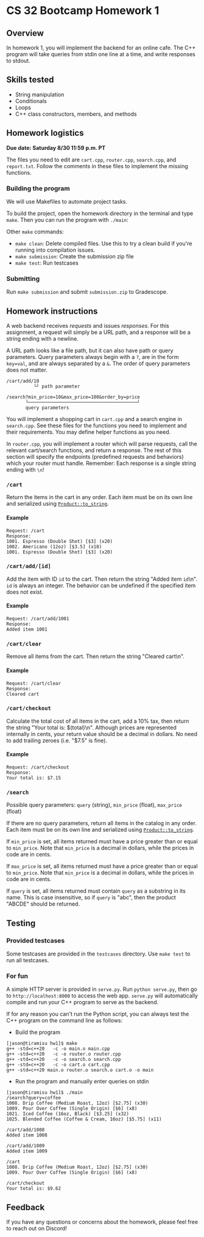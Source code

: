 # CS 32 Bootcamp Homework 1

## Overview

In homework 1, you will implement the backend for an online cafe. The C++
program will take queries from stdin one line at a time, and write responses to
stdout.

## Skills tested
- String manipulation
- Conditionals
- Loops
- C++ class constructors, members, and methods

## Homework logistics

**Due date: Saturday 8/30 11:59 p.m. PT**

The files you need to edit are `cart.cpp`, `router.cpp`, `search.cpp`, and
`report.txt`. Follow the comments in these files to implement the missing
functions.

### Building the program

We will use Makefiles to automate project tasks.

To build the project, open the homework directory in the terminal and type
`make`. Then you can run the program with `./main`:

Other `make` commands:
- `make clean`: Delete compiled files. Use this to try a clean build if you're
  running into compilation issues.
- `make submission`: Create the submission zip file
- `make test`: Run testcases

### Submitting
Run `make submission` and submit `submission.zip` to Gradescope.

## Homework instructions

A web backend receives *requests* and issues *responses*. For this assignment, a
request will simply be a URL path, and a response will be a string ending with a
newline.

A URL path looks like a file path, but it can also have path or query
parameters. Query parameters always begin with a `?`, are in the form `key=val`,
and are always separated by a `&`. The order of query parameters does not
matter.
```
/cart/add/10
          └┘ path parameter

/search?min_price=10&max_price=100&order_by=price
       └────────────────────────────────────────┘
       query parameters
```

You will implement a shopping cart in `cart.cpp` and a search engine in
`search.cpp`. See these files for the functions you need to implement and their
requirements. You may define helper functions as you need.

In `router.cpp`, you will implement a router which will parse requests, call the
relevant cart/search functions, and return a response. The rest of this section
will specify the endpoints (predefined requests and behaviors) which your router
must handle. Remember: Each response is a single string ending with `\n`!

### `/cart`
Return the items in the cart in any order. Each item must be on its own line and serialized using [`Product::to_string`](./product.h#L13).

#### Example 
```
Request: /cart
Response:
1001. Espresso (Double Shot) [$3] (x20)
1002. Americano (12oz) [$3.5] (x18)
1001. Espresso (Double Shot) [$3] (x20)
```

### `/cart/add/[id]`
Add the item with ID `id` to the cart. Then return the string "Added item
`id`\n". `id` is always an integer. The behavior can be undefined if the
specified item does not exist.

#### Example
```
Request: /cart/add/1001
Response:
Added item 1001
```

### `/cart/clear`
Remove all items from the cart. Then return the string "Cleared cart\n".

#### Example
```
Request: /cart/clear
Response:
Cleared cart
```

### `/cart/checkout`
Calculate the total cost of all items in the cart, add a 10% tax, then return
the string "Your total is: $(total)\n". Although prices are represented
internally in cents, your return value should be a decimal in dollars. No need
to add trailing zeroes (i.e. "$7.5" is fine).

#### Example
```
Request: /cart/checkout
Response:
Your total is: $7.15
```

### `/search`
Possible query parameters: `query` (string), `min_price` (float), `max_price` (float)

If there are no query parameters, return all items in the catalog in any order. Each item must be on its own line and serialized using [`Product::to_string`](./product.h#L13).

If `min_price` is set, all items returned must have a price greater than
or equal to `min_price`. Note that `min_price` is a decimal in dollars, while
the prices in code are in cents.

If `max_price` is set, all items returned must have a price greater than or
equal to `min_price`. Note that `min_price` is a decimal in dollars, while the
prices in code are in cents.

If `query` is set, all items returned must contain `query` as a substring in its
name. This is case insensitive, so if `query` is "abc", then the product "ABCDE"
should be returned.

## Testing

### Provided testcases
Some testcases are provided in the `testcases` directory. Use `make test` to run
all testcases.

### For fun

A simple HTTP server is provided in `serve.py`. Run `python serve.py`, then go
to `http://localhost:8000` to access the web app. `serve.py` will automatically
compile and run your C++ program to serve as the backend.

If for any reason you can't run the Python script, you can always test the C++
program on the command line as follows:
- Build the program
```
[jason@tiramisu hw1]$ make
g++ -std=c++20   -c -o main.o main.cpp
g++ -std=c++20   -c -o router.o router.cpp
g++ -std=c++20   -c -o search.o search.cpp
g++ -std=c++20   -c -o cart.o cart.cpp
g++ -std=c++20 main.o router.o search.o cart.o -o main
```
- Run the program and manually enter queries on stdin
```
[jason@tiramisu hw1]$ ./main
/search?query=coffee
1008. Drip Coffee (Medium Roast, 12oz) [$2.75] (x30)
1009. Pour Over Coffee (Single Origin) [$6] (x8)
1021. Iced Coffee (16oz, Black) [$3.25] (x32)
1025. Blended Coffee (Coffee & Cream, 16oz) [$5.75] (x11)

/cart/add/1008
Added item 1008

/cart/add/1009
Added item 1009

/cart
1008. Drip Coffee (Medium Roast, 12oz) [$2.75] (x30)
1009. Pour Over Coffee (Single Origin) [$6] (x8)

/cart/checkout
Your total is: $9.62

```

## Feedback
If you have any questions or concerns about the homework, please feel free to
reach out on Discord!

